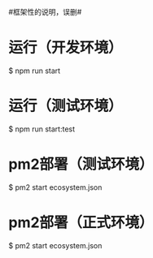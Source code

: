 #框架性的说明，误删#

# 运行（开发环境） #
$ npm run start

# 运行（测试环境） #
$ npm run start:test


# pm2部署（测试环境） #
$ pm2 start ecosystem.json

# pm2部署（正式环境） #
$ pm2 start ecosystem.json
